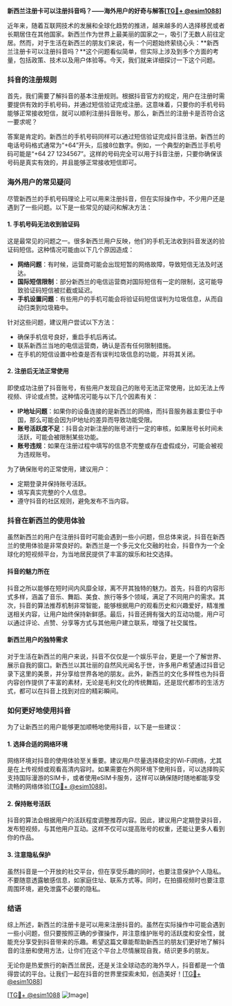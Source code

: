 **新西兰注册卡可以注册抖音吗？——海外用户的好奇与解答[[TG💪+ @esim1088](https://t.me/s/esim1088)]**

近年来，随着互联网技术的发展和全球化趋势的推进，越来越多的人选择移民或者长期居住在其他国家。新西兰作为世界上最美丽的国家之一，吸引了无数人前往定居。然而，对于生活在新西兰的朋友们来说，有一个问题始终萦绕心头：**新西兰注册卡可以注册抖音吗？**这个问题看似简单，但实际上涉及到多个方面的考量，包括政策、技术以及用户体验等。今天，我们就来详细探讨一下这个问题。

### 抖音的注册规则

首先，我们需要了解抖音的基本注册规则。根据抖音官方的规定，用户在注册时需要提供有效的手机号码，并通过短信验证完成注册。这意味着，只要你的手机号码能够正常接收短信，就可以顺利注册抖音账号。那么，新西兰的注册卡是否符合这一要求呢？

答案是肯定的。新西兰的手机号码同样可以通过短信验证完成抖音注册。新西兰的电话号码格式通常为“+64”开头，后接8位数字。例如，一个典型的新西兰手机号码可能是“+64 27 1234567”。这样的号码完全可以用于抖音注册，只要你确保该号码是真实有效的，并且能够正常接收短信即可。

### 海外用户的常见疑问

尽管新西兰的手机号码理论上可以用来注册抖音，但在实际操作中，不少用户还是遇到了一些问题。以下是一些常见的疑问和解决方法：

#### 1. 手机号码无法收到验证码

这是最常见的问题之一。很多新西兰用户反映，他们的手机无法收到抖音发送的验证码短信。这种情况可能由以下几个原因造成：

- **网络问题**：有时候，运营商可能会出现短暂的网络故障，导致短信无法及时送达。
- **国际短信限制**：部分新西兰的电信运营商对国际短信有一定的限制，这可能导致验证码短信被拦截或延迟。
- **手机设置问题**：有些用户的手机可能会将验证码短信误判为垃圾信息，从而自动归类到垃圾箱中。

针对这些问题，建议用户尝试以下方法：

- 确保手机信号良好，重启手机后再试。
- 联系新西兰当地的电信运营商，确认是否有任何限制措施。
- 在手机的短信设置中检查是否有误判垃圾信息的功能，并将其关闭。

#### 2. 注册后无法正常使用

即使成功注册了抖音账号，有些用户发现自己的账号无法正常使用，比如无法上传视频、评论或点赞。这种情况可能与以下几个因素有关：

- **IP地址问题**：如果你的设备连接的是新西兰的网络，而抖音服务器主要位于中国，那么可能会因为IP地址的差异而导致功能受限。
- **账号活跃度不足**：抖音会对新注册的账号进行一定的审核，如果账号长时间未活跃，可能会被限制某些功能。
- **账号违规**：如果在注册过程中填写的信息不完整或存在虚假成分，可能会被视为违规账号。

为了确保账号的正常使用，建议用户：

- 定期登录并保持账号活跃。
- 填写真实完整的个人信息。
- 遵守抖音的社区规则，避免发布不当内容。

### 抖音在新西兰的使用体验

虽然新西兰的用户在注册抖音时可能会遇到一些小问题，但总体来说，抖音在新西兰的使用体验是非常良好的。新西兰是一个多元文化交融的社会，抖音作为一个全球化的短视频平台，为当地居民提供了丰富的娱乐和社交选择。

#### 抖音的魅力所在

抖音之所以能够在短时间内风靡全球，离不开其独特的魅力。首先，抖音的内容形式多样，涵盖了音乐、舞蹈、美食、旅行等多个领域，满足了不同用户的需求。其次，抖音的算法推荐机制非常智能，能够根据用户的观看历史和兴趣爱好，精准推送相关内容，让用户始终保持新鲜感。最后，抖音还拥有强大的互动功能，用户可以通过评论、点赞、分享等方式与其他用户建立联系，增强了社交属性。

#### 新西兰用户的独特需求

对于生活在新西兰的用户来说，抖音不仅仅是一个娱乐平台，更是一个了解世界、展示自我的窗口。新西兰以其壮丽的自然风光闻名于世，许多用户希望通过抖音记录下这里的美景，并分享给世界各地的朋友。此外，新西兰的文化多样性也为抖音内容创作提供了丰富的素材，无论是毛利文化的传统舞蹈，还是现代都市的生活方式，都可以在抖音上找到对应的精彩瞬间。

### 如何更好地使用抖音

为了让新西兰的用户能够更加顺畅地使用抖音，以下是一些建议：

#### 1. 选择合适的网络环境

网络环境对抖音的使用体验至关重要。建议用户尽量选择稳定的Wi-Fi网络，尤其是在上传视频或观看高清内容时。如果需要在外网环境下使用抖音，可以选择购买支持国际漫游的SIM卡，或者使用eSIM卡服务，这样可以确保随时随地都能享受流畅的网络体验[[TG💪+ @esim1088](https://t.me/s/esim1088)]。

#### 2. 保持账号活跃

抖音的算法会根据用户的活跃程度调整推荐内容。因此，建议用户定期登录抖音，发布短视频，与其他用户互动。这样不仅可以提高账号的权重，还能让更多人看到你的作品。

#### 3. 注意隐私保护

虽然抖音是一个开放的社交平台，但在享受乐趣的同时，也要注意保护个人隐私。不要随意透露敏感信息，如家庭住址、联系方式等。同时，在拍摄视频时也要注意周围环境，避免泄露不必要的隐私。

### 结语

综上所述，新西兰的注册卡是可以用来注册抖音的。虽然在实际操作中可能会遇到一些小问题，但只要按照正确的步骤操作，并注意维护账号的活跃度和安全性，就能充分享受到抖音带来的乐趣。希望这篇文章能帮助新西兰的朋友们更好地了解抖音的注册和使用方法，让你们在这个平台上尽情展现自我，结识更多的朋友。

无论你是热爱旅行的新西兰居民，还是关注全球动态的海外华人，抖音都是一个值得尝试的平台。让我们一起在抖音的世界里探索未知，创造美好！[[TG💪+ @esim1088](https://t.me/s/esim1088)] 

[[TG💪+ @esim1088](https://t.me/s/esim1088) ![Image](https://i.postimg.cc/4NQfJmqS/Snipaste-2025-05-13-00-14-12.png)]